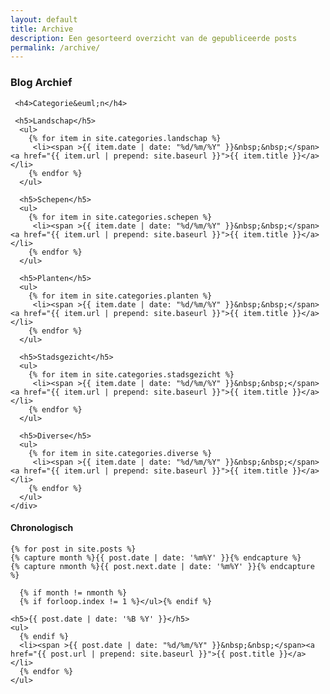 ```yaml
---
layout: default
title: Archive
description: Een gesorteerd overzicht van de gepubliceerde posts
permalink: /archive/
---
```


 <h3 class="text-center">Blog Archief</h3>

 <main id="archive">

  <div class="archive-box">

     <h4>Categorie&euml;n</h4>

     <h5>Landschap</h5>
      <ul>
        {% for item in site.categories.landschap %}
         <li><span >{{ item.date | date: "%d/%m/%Y" }}&nbsp;&nbsp;</span><a href="{{ item.url | prepend: site.baseurl }}">{{ item.title }}</a></li>  
        {% endfor %}     
      </ul>    

      <h5>Schepen</h5>
      <ul>
        {% for item in site.categories.schepen %}
         <li><span >{{ item.date | date: "%d/%m/%Y" }}&nbsp;&nbsp;</span><a href="{{ item.url | prepend: site.baseurl }}">{{ item.title }}</a></li>  
        {% endfor %}     
      </ul>

      <h5>Planten</h5>
      <ul>
        {% for item in site.categories.planten %}
         <li><span >{{ item.date | date: "%d/%m/%Y" }}&nbsp;&nbsp;</span><a href="{{ item.url | prepend: site.baseurl }}">{{ item.title }}</a></li>  
        {% endfor %}     
      </ul>

      <h5>Stadsgezicht</h5>
      <ul>
        {% for item in site.categories.stadsgezicht %}
         <li><span >{{ item.date | date: "%d/%m/%Y" }}&nbsp;&nbsp;</span><a href="{{ item.url | prepend: site.baseurl }}">{{ item.title }}</a></li>  
        {% endfor %}     
      </ul>

      <h5>Diverse</h5>
      <ul>
        {% for item in site.categories.diverse %}
         <li><span >{{ item.date | date: "%d/%m/%Y" }}&nbsp;&nbsp;</span><a href="{{ item.url | prepend: site.baseurl }}">{{ item.title }}</a></li>  
        {% endfor %}     
      </ul>
    </div>

  <div class="archive-box">

  <h4>Chronologisch</h4>

    {% for post in site.posts %}
    {% capture month %}{{ post.date | date: '%m%Y' }}{% endcapture %}
    {% capture nmonth %}{{ post.next.date | date: '%m%Y' }}{% endcapture %}

      {% if month != nmonth %}
      {% if forloop.index != 1 %}</ul>{% endif %}

    <h5>{{ post.date | date: '%B %Y' }}</h5>
    <ul>
      {% endif %}
      <li><span >{{ post.date | date: "%d/%m/%Y" }}&nbsp;&nbsp;</span><a href="{{ post.url | prepend: site.baseurl }}">{{ post.title }}</a></li>  
      {% endfor %}
    </ul>
  </div>

</main>
